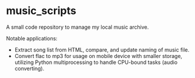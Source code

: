 # music_scripts


A small code repository to manage my local music archive.

Notable applications:
* Extract song list from HTML, compare, and update naming of music file.
* Convert flac to mp3 for usage on mobile device with smaller storage, utilizing Python multiprocessing to handle CPU-bound tasks (audio converting).

